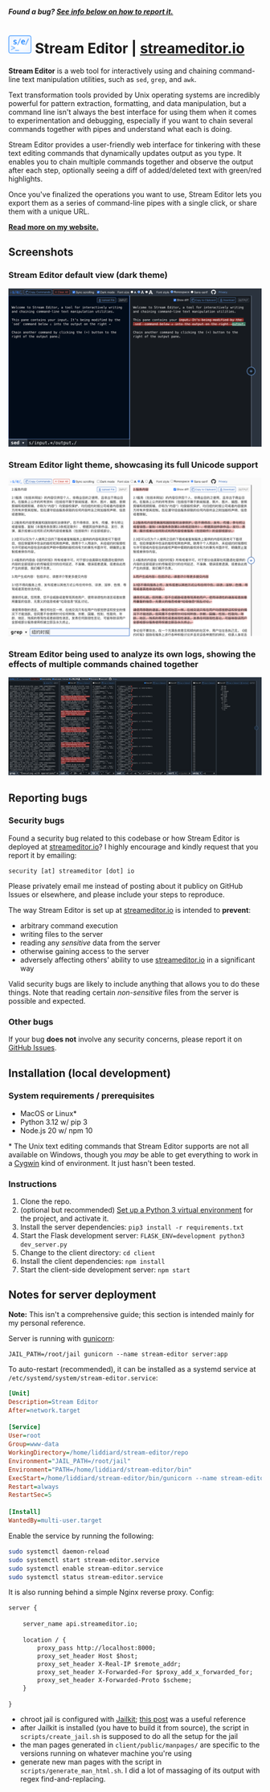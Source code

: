 <strong><em>Found a bug? [See info below on how to report it.](#reporting-bugs)</em></strong>

# <img src="https://github.com/liddiard/stream-editor/blob/master/client/public/img/logo-light.svg?raw=true" height="36" alt="Stream Editor logo" /> Stream Editor | [streameditor.io](https://streameditor.io/)

**Stream Editor** is a web tool for interactively using and chaining command-line text manipulation utilities, such as `sed`, `grep`, and `awk`.

Text transformation tools provided by Unix operating systems are incredibly powerful for pattern extraction, formatting, and data manipulation, but a command line isn't always the best interface for using them when it comes to experimentation and debugging, especially if you want to chain several commands together with pipes and understand what each is doing.

Stream Editor provides a user-friendly web interface for tinkering with these text editing commands that dynamically updates output as you type. It enables you to chain multiple commands together and observe the output after each step, optionally seeing a diff of added/deleted text with green/red highlights. 

Once you've finalized the operations you want to use, Stream Editor lets you export them as a series of command-line pipes with a single click, or share them with a unique URL.

[**Read more on my website.**](https://harrisonliddiard.com/project/stream-editor/)

## Screenshots

### Stream Editor default view (dark theme)

![Stream Editor screenshot](screenshots/initial.png)

### Stream Editor light theme, showcasing its full Unicode support

![Stream Editor screenshot](screenshots/unicode.png)

### Stream Editor being used to analyze its own logs, showing the effects of multiple commands chained together

![Stream Editor screenshot](screenshots/chain.png)

## Reporting bugs

### Security bugs

Found a security bug related to this codebase or how Stream Editor is deployed at [streameditor.io](https://streameditor.io)? I highly encourage and kindly request that you report it by emailing:

```
security [at] streameditor [dot] io
```

Please privately email me instead of posting about it publicy on GitHub Issues or elsewhere, and please include your steps to reproduce.

The way Stream Editor is set up at [streameditor.io](https://streameditor.io) is intended to **prevent**:

- arbitrary command execution
- writing files to the server
- reading any *sensitive* data from the server
- otherwise gaining access to the server
- adversely affecting others' ability to use [streameditor.io](https://streameditor.io) in a significant way 

Valid security bugs are likely to include anything that allows you to do these things. Note that reading certain *non-sensitive* files from the server is possible and expected.

### Other bugs

If your bug **does not** involve any security concerns, please report it on [GitHub Issues](https://github.com/liddiard/stream-editor/issues).

## Installation (local development)

### System requirements / prerequisites

- MacOS or Linux*
- Python 3.12 w/ pip 3
- Node.js 20 w/ npm 10

\* The Unix text editing commands that Stream Editor supports are not all available on Windows, though you *may* be able to get everything to work in a [Cygwin](https://www.cygwin.com/) kind of environment. It just hasn't been tested.

### Instructions

1. Clone the repo.
2. (optional but recommended) [Set up a Python 3 virtual environment](https://docs.python.org/3/tutorial/venv.html) for the project, and activate it.
3. Install the server dependencies: `pip3 install -r requirements.txt`
4. Start the Flask development server: `FLASK_ENV=development python3 dev_server.py`
5. Change to the client directory: `cd client`
6. Install the client dependencies: `npm install`
7. Start the client-side development server: `npm start`

## Notes for server deployment

**Note:** This isn't a comprehensive guide; this section is intended mainly for my personal reference.

Server is running with [gunicorn](https://gunicorn.org/):

```shell
JAIL_PATH=/root/jail gunicorn --name stream-editor server:app
```

To auto-restart (recommended), it can be installed as a systemd service at `/etc/systemd/system/stream-editor.service`:

```ini
[Unit]
Description=Stream Editor
After=network.target

[Service]
User=root
Group=www-data
WorkingDirectory=/home/liddiard/stream-editor/repo
Environment="JAIL_PATH=/root/jail"
Environment="PATH=/home/liddiard/stream-editor/bin"
ExecStart=/home/liddiard/stream-editor/bin/gunicorn --name stream-editor server:app
Restart=always
RestartSec=5

[Install]
WantedBy=multi-user.target
```

Enable the service by running the following:

```bash
sudo systemctl daemon-reload
sudo systemctl start stream-editor.service
sudo systemctl enable stream-editor.service
sudo systemctl status stream-editor.service
```

It is also running behind a simple Nginx reverse proxy. Config:

```Nginx
server {

    server_name api.streameditor.io;

    location / {
        proxy_pass http://localhost:8000;
        proxy_set_header Host $host;
        proxy_set_header X-Real-IP $remote_addr;
        proxy_set_header X-Forwarded-For $proxy_add_x_forwarded_for;
        proxy_set_header X-Forwarded-Proto $scheme;
    }

}
```

- chroot jail is configured with [Jailkit](https://olivier.sessink.nl/jailkit/); [this post](http://www.mattheakis.com/blog/view.php?name=setting_up_a_jail_to_safely_execute_code) was a useful reference
- after Jailkit is installed (you have to build it from source), the script in `scripts/create_jail.sh` is supposed to do all the setup for the jail
- the man pages generated in `client/public/manpages/` are specific to the versions running on whatever machine you're using
- generate new man pages with the script in `scripts/generate_man_html.sh`. I did a lot of massaging of its output with regex find-and-replacing.
